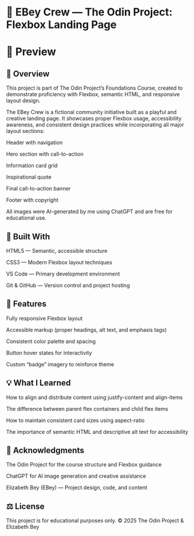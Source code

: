 # 🧭 EBey Crew — The Odin Project: Flexbox Landing Page

# 📸 Preview


## 📖 Overview

This project is part of The Odin Project’s Foundations Course, created to demonstrate proficiency with Flexbox, semantic HTML, and responsive layout design.

The EBey Crew is a fictional community initiative built as a playful and creative landing page. It showcases proper Flexbox usage, accessibility awareness, and consistent design practices while incorporating all major layout sections:

Header with navigation

Hero section with call-to-action

Information card grid

Inspirational quote

Final call-to-action banner

Footer with copyright

All images were AI-generated by me using ChatGPT and are free for educational use.

## 🧱 Built With

HTML5 — Semantic, accessible structure

CSS3 — Modern Flexbox layout techniques

VS Code — Primary development environment

Git & GitHub — Version control and project hosting

## 🎨 Features

Fully responsive Flexbox layout

Accessible markup (proper headings, alt text, and emphasis tags)

Consistent color palette and spacing

Button hover states for interactivity

Custom “badge” imagery to reinforce theme

## 💡 What I Learned

How to align and distribute content using justify-content and align-items

The difference between parent flex containers and child flex items

How to maintain consistent card sizes using aspect-ratio

The importance of semantic HTML and descriptive alt text for accessibility

## 🏁 Acknowledgments

The Odin Project for the course structure and Flexbox guidance

ChatGPT for AI image generation and creative assistance

Elizabeth Bey (EBey) — Project design, code, and content

## ⚖️ License

This project is for educational purposes only.
© 2025 The Odin Project & Elizabeth Bey